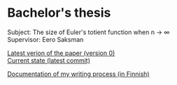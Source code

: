 # Bachelor's thesis

Subject: The size of Euler's totient function when n → ∞  
Supervisor: Eero Saksman

[Latest verion of the paper (version 0)](https://github.com/ellikiiski/Bachelors-thesis-2021-MAT/blob/master/Versiohistoria/0-versio.pdf)  
[Current state (latest commit)](https://github.com/ellikiiski/Bachelors-thesis-2021-MAT/blob/master/Kehitys/kandi.pdf)

[Documentation of my writing process (in Finnish)](https://github.com/ellikiiski/Bachelors-thesis-2021-MAT/blob/master/Dokumentointi.md)


